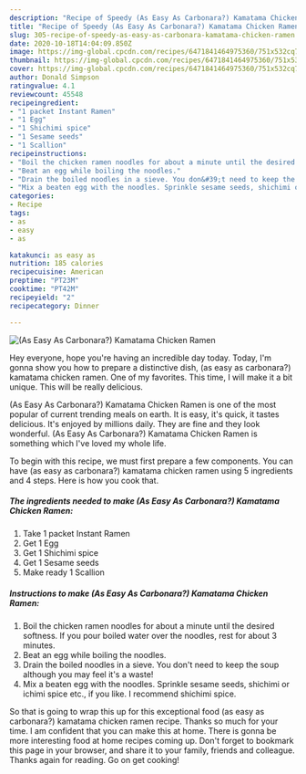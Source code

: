```yaml
---
description: "Recipe of Speedy (As Easy As Carbonara?) Kamatama Chicken Ramen"
title: "Recipe of Speedy (As Easy As Carbonara?) Kamatama Chicken Ramen"
slug: 305-recipe-of-speedy-as-easy-as-carbonara-kamatama-chicken-ramen
date: 2020-10-18T14:04:09.850Z
image: https://img-global.cpcdn.com/recipes/6471841464975360/751x532cq70/as-easy-as-carbonara-kamatama-chicken-ramen-recipe-main-photo.jpg
thumbnail: https://img-global.cpcdn.com/recipes/6471841464975360/751x532cq70/as-easy-as-carbonara-kamatama-chicken-ramen-recipe-main-photo.jpg
cover: https://img-global.cpcdn.com/recipes/6471841464975360/751x532cq70/as-easy-as-carbonara-kamatama-chicken-ramen-recipe-main-photo.jpg
author: Donald Simpson
ratingvalue: 4.1
reviewcount: 45548
recipeingredient:
- "1 packet Instant Ramen"
- "1 Egg"
- "1 Shichimi spice"
- "1 Sesame seeds"
- "1 Scallion"
recipeinstructions:
- "Boil the chicken ramen noodles for about a minute until the desired softness. If you pour boiled water over the noodles, rest for about 3 minutes."
- "Beat an egg while boiling the noodles."
- "Drain the boiled noodles in a sieve. You don&#39;t need to keep the soup although you may feel it&#39;s a waste!"
- "Mix a beaten egg with the noodles. Sprinkle sesame seeds, shichimi or ichimi spice etc., if you like. I recommend shichimi spice."
categories:
- Recipe
tags:
- as
- easy
- as

katakunci: as easy as 
nutrition: 185 calories
recipecuisine: American
preptime: "PT23M"
cooktime: "PT42M"
recipeyield: "2"
recipecategory: Dinner

---
```



![(As Easy As Carbonara?) Kamatama Chicken Ramen](https://img-global.cpcdn.com/recipes/6471841464975360/751x532cq70/as-easy-as-carbonara-kamatama-chicken-ramen-recipe-main-photo.jpg)

Hey everyone, hope you're having an incredible day today. Today, I'm gonna show you how to prepare a distinctive dish, (as easy as carbonara?) kamatama chicken ramen. One of my favorites. This time, I will make it a bit unique. This will be really delicious.

(As Easy As Carbonara?) Kamatama Chicken Ramen is one of the most popular of current trending meals on earth. It is easy, it's quick, it tastes delicious. It's enjoyed by millions daily. They are fine and they look wonderful. (As Easy As Carbonara?) Kamatama Chicken Ramen is something which I've loved my whole life.




To begin with this recipe, we must first prepare a few components. You can have (as easy as carbonara?) kamatama chicken ramen using 5 ingredients and 4 steps. Here is how you cook that.

<!--inarticleads1-->

##### The ingredients needed to make (As Easy As Carbonara?) Kamatama Chicken Ramen:

1. Take 1 packet Instant Ramen
1. Get 1 Egg
1. Get 1 Shichimi spice
1. Get 1 Sesame seeds
1. Make ready 1 Scallion




<!--inarticleads2-->

##### Instructions to make (As Easy As Carbonara?) Kamatama Chicken Ramen:

1. Boil the chicken ramen noodles for about a minute until the desired softness. If you pour boiled water over the noodles, rest for about 3 minutes.
1. Beat an egg while boiling the noodles.
1. Drain the boiled noodles in a sieve. You don&#39;t need to keep the soup although you may feel it&#39;s a waste!
1. Mix a beaten egg with the noodles. Sprinkle sesame seeds, shichimi or ichimi spice etc., if you like. I recommend shichimi spice.




So that is going to wrap this up for this exceptional food (as easy as carbonara?) kamatama chicken ramen recipe. Thanks so much for your time. I am confident that you can make this at home. There is gonna be more interesting food at home recipes coming up. Don't forget to bookmark this page in your browser, and share it to your family, friends and colleague. Thanks again for reading. Go on get cooking!
